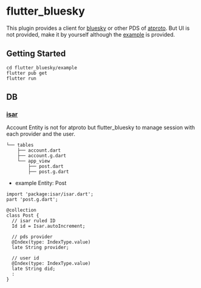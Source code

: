 # flutter_bluesky

This plugin provides a client for [bluesky](https://bsky.app/) or other PDS of [atproto](https://github.com/bluesky-social/atproto).
But UI is not provided, make it by yourself although the [example](#getting-started) is provided.

## Getting Started
```
cd flutter_bluesky/example
flutter pub get
flutter run 
```

## DB
### [isar](https://pub.dev/packages/isar)
Account Entity is not for atproto but flutter_bluesky to manage session with each provider and the user. 
```
└── tables
    ├── account.dart
    ├── account.g.dart
    └── app_view
        ├── post.dart
        ├── post.g.dart
```
- example Entity: Post
```
import 'package:isar/isar.dart';
part 'post.g.dart';

@collection
class Post {
  // isar ruled ID
  Id id = Isar.autoIncrement;

  // pds provider
  @Index(type: IndexType.value)
  late String provider;

  // user id
  @Index(type: IndexType.value)
  late String did;
  :
}
```